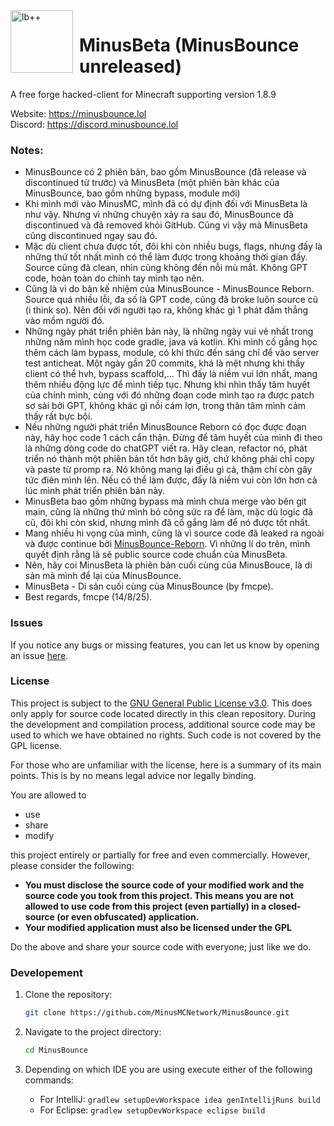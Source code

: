 
<img width="100" height="100" align="left" style="float: left; margin: 0 10px 0 0;" alt="lb++" src="src/main/resources/assets/minecraft/minusbounce/big.png">

# MinusBeta (MinusBounce unreleased)
A free forge hacked-client for Minecraft supporting version 1.8.9

Website: https://minusbounce.lol \
Discord: https://discord.minusbounce.lol

### Notes:
- MinusBounce có 2 phiên bản, bao gồm MinusBounce (đã release và discontinued từ trước) và MinusBeta (một phiên bản khác của MinusBounce, bao gồm những bypass, module mới)
- Khi mình mới vào MinusMC, mình đã có dự định đối với MinusBeta là như vậy. Nhưng vì những chuyện xảy ra sau đó, MinusBounce đã discontinued và đã removed khỏi GitHub. Cũng vì vậy mà MinusBeta cũng discontinued ngay sau đó.
- Mặc dù client chưa được tốt, đôi khi còn nhiều bugs, flags, nhưng đấy là những thứ tốt nhất mình có thể làm được trong khoảng thời gian đấy. Source cũng đã clean, nhìn cũng không đến nỗi mù mắt. Không GPT code, hoàn toàn do chính tay mình tạo nên.
- Cũng là vì do bản kế nhiệm của MinusBounce - MinusBounce Reborn. Source quá nhiều lỗi, đa số là GPT code, cũng đã broke luôn source cũ (i think so). Nên đối với người tạo ra, không khác gì 1 phát đấm thẳng vào mồm người đó.
- Những ngày phát triển phiên bản này, là những ngày vui vẻ nhất trong những năm mình học code gradle, java và kotlin. Khi mình cố gắng học thêm cách làm bypass, module, có khi thức đến sáng chỉ để vào server test anticheat. Một ngày gần 20 commits, khá là mệt nhưng khi thấy client có thể hvh, bypass scaffold,... Thì đấy là niềm vui lớn nhất, mang thêm nhiều động lực để mình tiếp tục. Nhưng khi nhìn thấy tâm huyết của chính mình, cùng với đó những đoạn code mình tạo ra được patch sơ sài bởi GPT, không khác gì nồi cám lợn, trong thân tâm mình cảm thấy rất bực bội.
- Nếu những người phát triển MinusBounce Reborn có đọc được đoạn này, hãy học code 1 cách cẩn thận. Đừng để tâm huyết của mình đi theo là những dòng code do chatGPT viết ra. Hãy clean, refactor nó, phát triển nó thành một phiên bản tốt hơn bây giờ, chứ không phải chỉ copy và paste từ promp ra. Nó không mang lại điều gì cả, thậm chí còn gây tức điên mình lên. Nếu có thể làm được, đấy là niềm vui còn lớn hơn cả lúc mình phát triển phiên bản này.
- MinusBeta bao gồm những bypass mà mình chưa merge vào bên git main, cũng là những thứ mình bỏ công sức ra để làm, mặc dù logic đã cũ, đôi khi còn skid, nhưng mình đã cố gắng làm để nó được tốt nhất.
- Mang nhiều hi vọng của mình, cũng là vì source code đã leaked ra ngoài và được continue bởi [MinusBounce-Reborn](https://github.com/MinusMC/MinusBounce-Reborn). Vì những lí do trên, mình quyết định rằng là sẽ public source code chuẩn của MinusBeta.
- Nên, hãy coi MinusBeta là phiên bản cuối cùng của MinusBouce, là di sản mà mình để lại của MinusBounce.
- MinusBeta - Di sản cuối cùng của MinusBounce (by fmcpe).
- Best regards, fmcpe (14/8/25).

### Issues
If you notice any bugs or missing features, you can let us know by opening an issue [here](https://github.com/MinusMCNetwork/MinusBounce/issues).

### License
This project is subject to the [GNU General Public License v3.0](LICENSE). This does only apply for source code located directly in this clean repository. During the development and compilation process, additional source code may be used to which we have obtained no rights. Such code is not covered by the GPL license.

For those who are unfamiliar with the license, here is a summary of its main points. This is by no means legal advice nor legally binding.

You are allowed to
- use
- share
- modify

this project entirely or partially for free and even commercially. However, please consider the following:

- **You must disclose the source code of your modified work and the source code you took from this project. This means you are not allowed to use code from this project (even partially) in a closed-source (or even obfuscated) application.**
- **Your modified application must also be licensed under the GPL** 

Do the above and share your source code with everyone; just like we do.

### Developement

1. Clone the repository:

    ```bash
    git clone https://github.com/MinusMCNetwork/MinusBounce.git
    ```
   
2. Navigate to the project directory:

    ```bash
    cd MinusBounce
    ```

3. Depending on which IDE you are using execute either of the following commands:
   - For IntelliJ: `gradlew setupDevWorkspace idea genIntellijRuns build`
   - For Eclipse: `gradlew setupDevWorkspace eclipse build`
